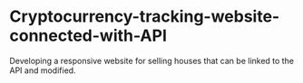 # Cryptocurrency-tracking-website-connected-with-API
Developing a responsive website for selling houses that can be linked to the API and modified.

